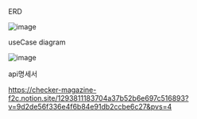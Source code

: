 



ERD 

![image](https://github.com/hamseungwan2023/personalAssignment/assets/125807759/37ff1489-57f9-499b-bb90-54da575adf9b)

useCase diagram

![image](https://github.com/hamseungwan2023/personalAssignment/assets/125807759/55affd60-0e29-4674-bc4d-ecf9a0a47c8e)


api명세서

https://checker-magazine-f2c.notion.site/1293811183704a37b52b6e697c516893?v=9d2de56f336e4f6b84e91db2ccbe6c27&pvs=4
